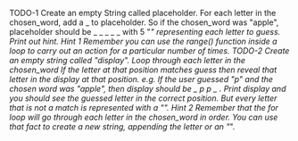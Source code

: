 TODO-1
Create an empty String called placeholder.
For each letter in the chosen_word, add a _ to placeholder.
So if the chosen_word was "apple", placeholder should be _ _ _ _ _ with 5 "_" representing each letter to guess.
Print out hint.
 Hint 1 
Remember you can use the range() function inside a loop to carry out an action for a particular number of times.
TODO-2
Create an empty string called "display".
Loop through each letter in the chosen_word
If the letter at that position matches guess then reveal that letter in the display at that position.
e.g. If the user guessed "p" and the chosen word was "apple", then display should be _ p p _ _.
Print display and you should see the guessed letter in the correct position.
But every letter that is not a match is represented with a "_".
 Hint 2 
Remember that the for loop will go through each letter in the chosen_word in order. You can use that fact to create a new string, appending the letter or an "_".